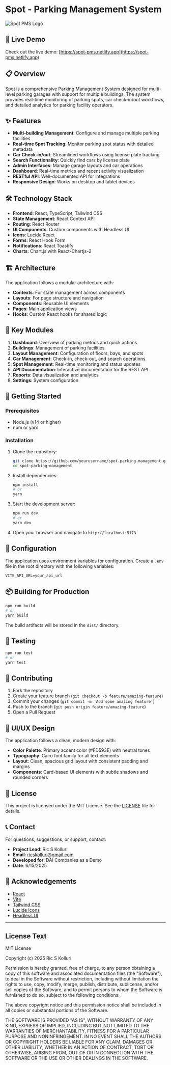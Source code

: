 # Spot - Parking Management System

![Spot PMS Logo](https://img.shields.io/badge/Spot-Parking%20Management-FD593E)

## 🚗 Live Demo

Check out the live demo: [https://spot-pms.netlify.app](https://spot-pms.netlify.app)

## 📋 Overview

Spot is a comprehensive Parking Management System designed for multi-level parking garages with support for multiple buildings. The system provides real-time monitoring of parking spots, car check-in/out workflows, and detailed analytics for parking facility operators.

## ✨ Features

- **Multi-building Management**: Configure and manage multiple parking facilities
- **Real-time Spot Tracking**: Monitor parking spot status with detailed metadata
- **Car Check-in/out**: Streamlined workflows using license plate tracking
- **Search Functionality**: Quickly find cars by license plate
- **Admin Interfaces**: Manage garage layouts and car operations
- **Dashboard**: Real-time metrics and recent activity visualization
- **RESTful API**: Well-documented API for integrations
- **Responsive Design**: Works on desktop and tablet devices

## 🛠️ Technology Stack

- **Frontend**: React, TypeScript, Tailwind CSS
- **State Management**: React Context API
- **Routing**: React Router
- **UI Components**: Custom components with Headless UI
- **Icons**: Lucide React
- **Forms**: React Hook Form
- **Notifications**: React Toastify
- **Charts**: Chart.js with React-Chartjs-2

## 🏗️ Architecture

The application follows a modular architecture with:

- **Contexts**: For state management across components
- **Layouts**: For page structure and navigation
- **Components**: Reusable UI elements
- **Pages**: Main application views
- **Hooks**: Custom React hooks for shared logic

## 📱 Key Modules

1. **Dashboard**: Overview of parking metrics and quick actions
2. **Buildings**: Management of parking facilities
3. **Layout Management**: Configuration of floors, bays, and spots
4. **Car Management**: Check-in, check-out, and search operations
5. **Spot Management**: Real-time monitoring and status updates
6. **API Documentation**: Interactive documentation for the REST API
7. **Reports**: Data visualization and analytics
8. **Settings**: System configuration

## 🚀 Getting Started

### Prerequisites

- Node.js (v14 or higher)
- npm or yarn

### Installation

1. Clone the repository:
   ```bash
   git clone https://github.com/yourusername/spot-parking-management.git
   cd spot-parking-management
   ```

2. Install dependencies:
   ```bash
   npm install
   # or
   yarn
   ```

3. Start the development server:
   ```bash
   npm run dev
   # or
   yarn dev
   ```

4. Open your browser and navigate to `http://localhost:5173`

## 🔧 Configuration

The application uses environment variables for configuration. Create a `.env` file in the root directory with the following variables:

```
VITE_API_URL=your_api_url
```

## 📦 Building for Production

```bash
npm run build
# or
yarn build
```

The build artifacts will be stored in the `dist/` directory.

## 🧪 Testing

```bash
npm run test
# or
yarn test
```

## 🤝 Contributing

1. Fork the repository
2. Create your feature branch (`git checkout -b feature/amazing-feature`)
3. Commit your changes (`git commit -m 'Add some amazing feature'`)
4. Push to the branch (`git push origin feature/amazing-feature`)
5. Open a Pull Request

## 🎨 UI/UX Design

The application follows a clean, modern design with:

- **Color Palette**: Primary accent color (#FD593E) with neutral tones
- **Typography**: Cairo font family for all text elements
- **Layout**: Clean, spacious grid layout with consistent padding and margins
- **Components**: Card-based UI elements with subtle shadows and rounded corners

## 📄 License

This project is licensed under the MIT License. See the [LICENSE](#license-text) file for details.

## 📞 Contact

For questions, suggestions, or support, contact:

- **Project Lead**: Ric S Kolluri
- **Email**: ricskolluri@gmail.com
- **Developed for**: DAI Companies as a Demo
- **Date**: 6/15/2025

## 🙏 Acknowledgements

- [React](https://reactjs.org/)
- [Vite](https://vitejs.dev/)
- [Tailwind CSS](https://tailwindcss.com/)
- [Lucide Icons](https://lucide.dev/)
- [Headless UI](https://headlessui.dev/)

---

## License Text

MIT License

Copyright (c) 2025 Ric S Kolluri

Permission is hereby granted, free of charge, to any person obtaining a copy
of this software and associated documentation files (the "Software"), to deal
in the Software without restriction, including without limitation the rights
to use, copy, modify, merge, publish, distribute, sublicense, and/or sell
copies of the Software, and to permit persons to whom the Software is
furnished to do so, subject to the following conditions:

The above copyright notice and this permission notice shall be included in all
copies or substantial portions of the Software.

THE SOFTWARE IS PROVIDED "AS IS", WITHOUT WARRANTY OF ANY KIND, EXPRESS OR
IMPLIED, INCLUDING BUT NOT LIMITED TO THE WARRANTIES OF MERCHANTABILITY,
FITNESS FOR A PARTICULAR PURPOSE AND NONINFRINGEMENT. IN NO EVENT SHALL THE
AUTHORS OR COPYRIGHT HOLDERS BE LIABLE FOR ANY CLAIM, DAMAGES OR OTHER
LIABILITY, WHETHER IN AN ACTION OF CONTRACT, TORT OR OTHERWISE, ARISING FROM,
OUT OF OR IN CONNECTION WITH THE SOFTWARE OR THE USE OR OTHER DEALINGS IN THE
SOFTWARE.
